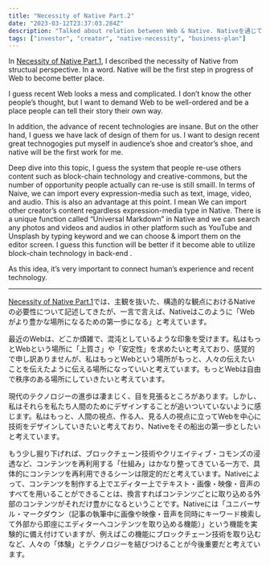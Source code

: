 ```yaml
---
title: "Necessity of Native Part.2"
date: "2023-03-12T23:37:03.284Z"
description: "Talked about relation between Web & Native. Nativeを通じて、これからのWebをどう作っていくかを書いています。"
tags: ["investor", "creator", "native-necessity", "business-plan"]
---
```


In [Necessity of Native Part.1](/necessity_of_native_1), I described the necessity of Native from structual perspective. In a word. Native will be the first step in progress of Web to become better place.

I guess recent Web looks a mess and complicated. I don’t know the other people’s thought, but I want to demand Web to be well-ordered and be a place people can tell their story their own way. 

In addition, the advance of recent technologies are insane. But on the other hand, I guess we have lack of design of them for us. I want to design recent great technogogies put myself in audience’s shoe and creator’s shoe, and native will be the first work for me.

Deep dive into this topic, I guess the system that people re-use others content such as block-chain technology and creative-commons, but the number of opportunity people actually can re-use is still smaill. In terms of Naive, we can import every expression-media such as text, image, video, and audio. This is also an advantage at this point. I mean We can import other creator’s content regardless expression-media type in Native. There is a unique function called “Universal Markdown” in Native and we can search any photos and videos and audios in other platform such as YouTube and Unsplash by typing keyword and we can choose & import them on the editor screen. I guess this function will be better if it become able to utilize block-chain technology in back-end .

As this idea, it’s very important to connect human’s experience and recent technology.

---

[Necessity of Native Part.1](/necessity_of_native_1)では、主観を抜いた、構造的な観点におけるNativeの必要性について記述してきたが、一言で言えば、Nativeはこのように「Webがより豊かな場所になるための第一歩になる」と考えています。

最近のWebは、どこか煩雑で、混沌としているような印象を受けます。私はもっとWebという場所に「上質さ」や「安定性」を求めたいと考えており、感覚的で申し訳ありませんが、私はもっとWebという場所がもっと、人々の伝えたいことを伝えたように伝える場所になっていいと考えています。もっとWebは自由で秩序のある場所にしていきたいと考えています。

現代のテクノロジーの進歩は凄まじく、目を見張るところがあります。しかし、私はそれらを私たち人間のためにデザインすることが追いついていないように感じます。私はもっと、人間の視点、作る人、見る人の視点に立ってWebを中心に技術をデザインしていきたいと考えており、Nativeをその船出の第一歩としたいと考えています。

もう少し掘り下げれば、ブロックチェーン技術やクリエイティブ・コモンズの浸透など、コンテンツを再利用する「仕組み」はかなり整ってきている一方で、具体的にコンテンツを再利用できるシーンは限定的だと考えています。Nativeによって、コンテンツを制作する上でエディター上でテキスト・画像・映像・音声のすべてを用いることができることは、換言すればコンテンツごとに取り込める外部のコンテンツがそれだけ豊かになるということです。Nativeには「ユニバーサル・マークダウン（記事の執筆中に画像や映像・音声を同時にキーワード検索して外部から即座にエディターへコンテンツを取り込める機能）」という機能を実験的に備え付けていますが、例えばこの機能にブロックチェーン技術を取り込むなど、人々の「体験」とテクノロジーを結びつけることが今後重要だと考えています。